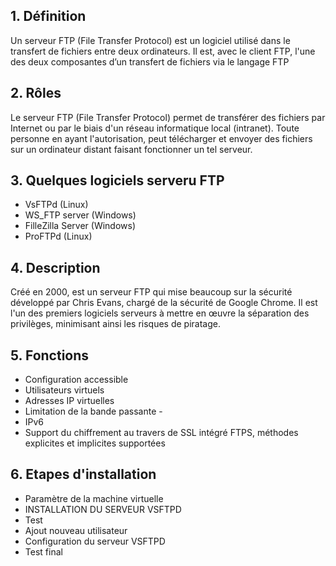 ## 1. Définition
Un serveur FTP (File Transfer Protocol)
est un logiciel utilisé dans le transfert
de fichiers entre deux ordinateurs. Il
est, avec le client FTP, l'une des deux
composantes d’un transfert de fichiers
via le langage FTP

## 2. Rôles
Le serveur FTP (File Transfer Protocol)
permet de transférer des fichiers par
Internet ou par le biais d'un réseau
informatique local (intranet). Toute
personne en ayant l'autorisation, peut
télécharger et envoyer des fichiers
sur un ordinateur distant faisant
fonctionner un tel serveur.

## 3. Quelques logiciels serveru FTP
- VsFTPd (Linux)
- WS_FTP server (Windows)
- FilleZilla Server (Windows)
- ProFTPd (Linux)

## 4. Description
Créé en 2000, est un serveur FTP qui
mise beaucoup sur la sécurité
développé par Chris Evans, chargé
de la sécurité de Google Chrome.
Il est l'un des premiers logiciels
serveurs à mettre en œuvre la
séparation des privilèges, minimisant
ainsi les risques de piratage.

## 5. Fonctions
- Configuration accessible
- Utilisateurs virtuels
- Adresses IP virtuelles
- Limitation de la bande passante -
- IPv6
- Support du chiffrement au travers de SSL intégré FTPS, méthodes explicites et implicites supportées

## 6. Etapes d'installation
- Paramètre de la machine virtuelle
- INSTALLATION DU SERVEUR VSFTPD
- Test
- Ajout nouveau utilisateur
- Configuration du serveur VSFTPD
- Test final

